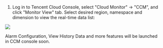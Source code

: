1) Log in to Tencent Cloud Console, select "Cloud Monitor" -> "CCM", and click "Monitor View" tab. Select desired region, namespace and dimension to view the real-time data list:

![](//mccdn.qcloud.com/static/img/6d60bd2bc5fb49f02beccf49192debdf/image.png)

Alarm Configuration, View History Data and more features will be launched in CCM console soon.
